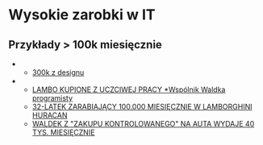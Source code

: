 # Wysokie zarobki w IT

## Przykłady > 100k miesięcznie

* * [300k z designu](https://www.linkedin.com/feed/update/urn:li:activity:7228663160168226817?commentUrn=urn%3Ali%3Acomment%3A%28activity%3A7228663160168226817%2C7228677395958890497%29&replyUrn=urn%3Ali%3Acomment%3A%28activity%3A7228663160168226817%2C7228714425459830784%29&dashCommentUrn=urn%3Ali%3Afsd_comment%3A%287228677395958890497%2Curn%3Ali%3Aactivity%3A7228663160168226817%29&dashReplyUrn=urn%3Ali%3Afsd_comment%3A%287228714425459830784%2Curn%3Ali%3Aactivity%3A7228663160168226817%29)
* * [LAMBO KUPIONE Z UCZCIWEJ PRACY *Wspólnik Waldka programisty](https://youtu.be/IlOT8bckNYo?si=SM9LSU760CmcD9tc)
  * [32-LATEK ZARABIAJĄCY 100.000 MIESIĘCZNIE W LAMBORGHINI HURACAN](https://youtu.be/mdc6ywBM2W8?si=roRnHaiCJm1-jRL-)
  * [WALDEK Z "ZAKUPU KONTROLOWANEGO" NA AUTA WYDAJE 40 TYS. MIESIĘCZNIE](https://youtu.be/G-0kMThQlBQ?si=nMewRwOA_Fb51PWv)
